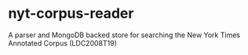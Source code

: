 # nyt-corpus-reader
A parser and MongoDB backed store for searching the New York Times Annotated Corpus (LDC2008T19)
